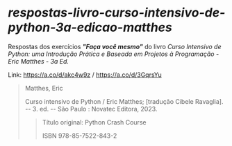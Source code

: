 # ***respostas-livro-curso-intensivo-de-python-3a-edicao-matthes***

Respostas dos exercícios ***"Faça você mesmo"*** do livro *Curso Intensivo de Python: uma Introdução Prática e Baseada em Projetos à Programação - Eric Matthes - 3a Ed.*

Link: https://a.co/d/akc4w9z / https://a.co/d/3GqrsYu 

> Matthes, Eric 
>
> Curso intensivo de Python / Eric Matthes; [tradução Cibele Ravaglia]. -- 3. ed. -- São Paulo : Novatec Editora, 2023.
>> Título original: Python Crash Course
>>
>> ISBN 978-85-7522-843-2


